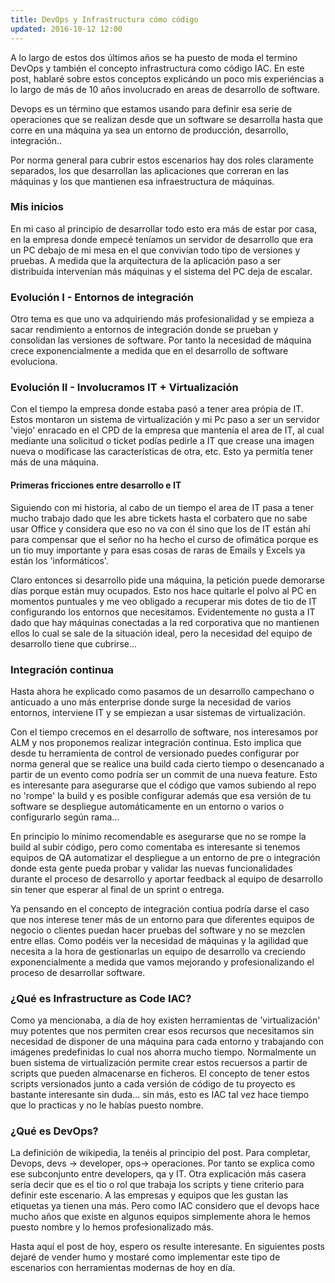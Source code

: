 ```yaml
---
title: DevOps y Infrastructura cómo código
updated: 2016-10-12 12:00
---
```


A lo largo de estos dos últimos años se ha puesto de moda el termino DevOps y también el concepto infrastructura como código IAC. 
En este post, hablaré sobre estos conceptos explicándo un poco mis experiéncias a lo largo de más de 10 años involucrado en areas de desarrollo de software. 

Devops es un término que estamos usando para definir esa serie de operaciones que se realizan desde que un software se desarrolla hasta que corre en una máquina 
ya sea un entorno de producción, desarrollo, integración.. 

Por norma general para cubrir estos escenarios hay dos roles claramente separados, los que desarrollan las aplicaciones que correran en las máquinas
y los que mantienen esa infraestructura de máquinas. 

### Mis inicios
En mi caso al principio de desarrollar todo esto era más de estar por casa, en la empresa donde empecé teníamos un servidor de desarrollo que era un PC debajo
de mi mesa en el que convivían todo tipo de versiones y pruebas. A medida que la arquitectura de la aplicación paso a ser distribuida intervenían más máquinas
y el sistema del PC deja de escalar. 

### Evolución I - Entornos de integración
Otro tema es que uno va adquiriendo más profesionalidad y se empieza a sacar rendimiento a entornos de integración donde se prueban 
y consolidan las versiones de software. Por tanto la necesidad de máquina crece exponencialmente a medida que en el desarrollo de software evoluciona. 

### Evolución II - Involucramos IT + Virtualización
Con el tiempo la empresa donde estaba pasó a tener area própia de IT. Estos montaron un sistema de virtualización y mi Pc paso a ser un servidor 'viejo' 
enracado en el CPD de la empresa que mantenía el area de IT, al cual mediante una solicitud o ticket podías pedirle a IT que crease 
una imagen nueva o modificase las características de otra, etc. Esto ya permitía tener más de una máquina. 

#### Primeras fricciones entre desarrollo e IT
Siguiendo con mi historia, al cabo de un tiempo el area de IT pasa a tener mucho trabajo dado que les abre tickets hasta el corbatero que no sabe usar Office 
y considera que eso no va con él sino que los de IT están ahí para compensar que el señor no ha hecho el curso de ofimática porque es un tio muy importante 
y para esas cosas de raras de Emails y Excels ya están los 'informáticos'.

Claro entonces si desarrollo pide una máquina, la petición puede demorarse días porque están muy ocupados. Esto nos hace quitarle el polvo al PC en momentos puntuales y 
me veo obligado a recuperar mis dotes de tio de IT configurando los entornos que necesitamos. Evidentemente no gusta a IT dado que hay máquinas conectadas 
a la red corporativa que no mantienen ellos lo cual se sale de la situación ideal, pero la necesidad del equipo de desarrollo tiene que cubrirse...

### Integración continua
Hasta ahora he explicado como pasamos de un desarrollo campechano o anticuado a uno más enterprise donde surge la necesidad de varios entornos, 
interviene IT y se empiezan a usar sistemas de virtualización.

Con el tiempo crecemos en el desarrollo de software, nos interesamos por ALM y nos proponemos realizar integración continua. Esto implica que 
desde tu herramienta de control de versionado puedes configurar por norma general que se realice una build cada cierto tiempo o desencanado a partir de un 
evento como podría ser un commit de una nueva feature. Esto es interesante para asegurarse que el código que vamos subiendo al repo no 'rompe' la build y es 
posible configurar además que esa versión de tu software se despliegue automáticamente en un entorno o varios o configurarlo según rama... 

En principio lo mínimo recomendable es asegurarse que no se rompe la build al subir código, pero como comentaba es interesante si tenemos equipos de QA
automatizar el despliegue a un entorno de pre o integración donde esta gente pueda probar y validar las nuevas funcionalidades durante el proceso de desarrollo
y aportar feedback al equipo de desarrollo sin tener que esperar al final de un sprint o entrega. 

Ya pensando en el concepto de integración contiua podría darse el caso que nos interese tener más de un entorno para que diferentes equipos de negocio 
o clientes puedan hacer pruebas del software y no se mezclen entre ellas. Como podéis ver la necesidad de máquinas y la agilidad que necesita a la hora de 
gestionarlas un equipo de desarrollo va creciendo exponencialmente a medida que vamos mejorando y profesionalizando el proceso de desarrollar software.  

### ¿Qué es Infrastructure as Code IAC?
Como ya mencionaba, a día de hoy existen herramientas de 'virtualización' muy potentes que nos permiten crear esos recursos que necesitamos sin necesidad de
disponer de una máquina para cada entorno y trabajando con imágenes predefinidas lo cual nos ahorra mucho tiempo. Normalmente un buen sistema de virtualización
permite crear estos recuersos a partir de scripts que pueden almacenarse en ficheros. El concepto de tener estos scripts versionados junto a cada versión de código
de tu proyecto es bastante interesante sin duda... sin más, esto es IAC tal vez hace tiempo que lo practicas y no le habías puesto nombre.

### ¿Qué es DevOps?
La definición de wikipedia, la tenéis al principio del post. Para completar, Devops, devs -> developer, ops-> operaciones. Por tanto se explica como ese subconjunto entre developers, 
qa y IT. Otra explicación más casera sería decir que es el tio o rol que trabaja los scripts y tiene criterio para definir este escenario. A las empresas y equipos que les gustan las etiquetas ya tienen 
una más. Pero como IAC considero que el devops hace mucho años que existe en algunos equipos simplemente ahora le hemos puesto nombre y lo hemos profesionalizado más. 

Hasta aquí el post de hoy, espero os resulte interesante. En siguientes posts dejaré de vender humo y mostaré como implementar este tipo de escenarios con 
herramientas modernas de hoy en día. 



